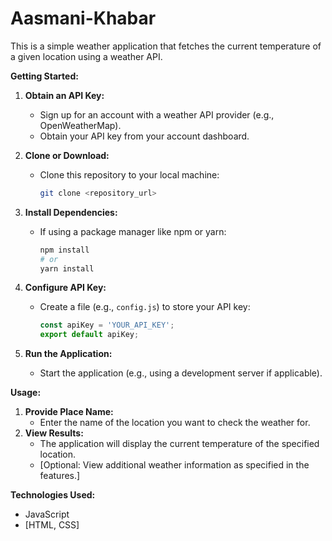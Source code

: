 # Aasmani-Khabar

This is a simple weather application that fetches the current temperature of a given location using a weather API.

**Getting Started:**

1. **Obtain an API Key:**
   - Sign up for an account with a weather API provider (e.g., OpenWeatherMap).
   - Obtain your API key from your account dashboard.

2. **Clone or Download:**
   - Clone this repository to your local machine:
     ```bash
     git clone <repository_url>
     ```

3. **Install Dependencies:**
   - If using a package manager like npm or yarn:
     ```bash
     npm install 
     # or
     yarn install
     ```

4. **Configure API Key:**
   - Create a file (e.g., `config.js`) to store your API key:

     ```javascript
     const apiKey = 'YOUR_API_KEY'; 
     export default apiKey;
     ```

5. **Run the Application:**
   - Start the application (e.g., using a development server if applicable).

**Usage:**

1. **Provide Place Name:**
   - Enter the name of the location you want to check the weather for.
2. **View Results:**
   - The application will display the current temperature of the specified location.
   - [Optional: View additional weather information as specified in the features.]

**Technologies Used:**

* JavaScript
* [HTML, CSS]
